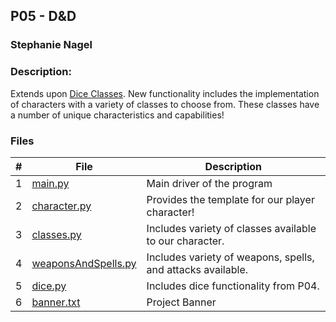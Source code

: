 ## P05 - D&D
### Stephanie Nagel
### Description:

Extends upon [Dice Classes](https://github.com/aelious/2143-OOP-Nagel/tree/main/Assignments/P04). New functionality includes the implementation of characters with a variety of classes to choose from. These classes have a number of unique characteristics and capabilities!

### Files

|   #   | File            | Description                                        |
| :---: | --------------- | -------------------------------------------------- |
| 1 | [main.py](https://github.com/aelious/2143-OOP-Nagel/blob/main/Assignments/P05/main.py) | Main driver of the program |
| 2 | [character.py](https://github.com/aelious/2143-OOP-Nagel/blob/main/Assignments/P05/character.py) | Provides the template for our player character! |
| 3 | [classes.py](https://github.com/aelious/2143-OOP-Nagel/blob/main/Assignments/P05/classes.py) | Includes variety of classes available to our character. |
| 4 | [weaponsAndSpells.py](https://github.com/aelious/2143-OOP-Nagel/blob/main/Assignments/P05/weaponsAndSpells.py) | Includes variety of weapons, spells, and attacks available. |
| 5 | [dice.py](https://github.com/aelious/2143-OOP-Nagel/blob/main/Assignments/P05/dice.py) | Includes dice functionality from P04. |
| 6 | [banner.txt](https://github.com/aelious/2143-OOP-Nagel/blob/main/Assignments/P05/banner.txt) | Project Banner |
